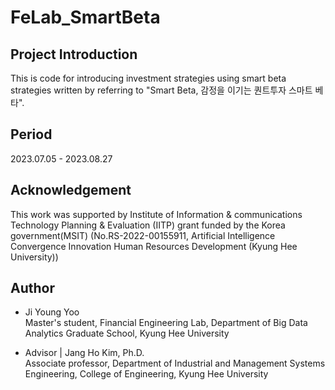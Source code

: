 # FeLab_SmartBeta

## Project Introduction
This is code for introducing investment strategies using smart beta strategies written by referring to "Smart Beta, 감정을 이기는 퀀트투자 스마트 베타".
<br>

## Period
2023.07.05 - 2023.08.27
<br>

## Acknowledgement
This work was supported by Institute of Information & communications Technology Planning & Evaluation (IITP) grant funded by the Korea government(MSIT) 
(No.RS-2022-00155911, Artificial Intelligence Convergence Innovation Human Resources Development (Kyung Hee University))
<br>

## Author
* Ji Young Yoo  
Master's student, Financial Engineering Lab, Department of Big Data Analytics Graduate School,  Kyung Hee University

* Advisor | Jang Ho Kim, Ph.D.  
Associate professor, Department of Industrial and Management Systems Engineering, College of Engineering, Kyung Hee University
